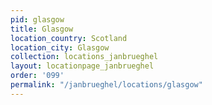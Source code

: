```yaml
---
pid: glasgow
title: Glasgow
location_country: Scotland
location_city: Glasgow
collection: locations_janbrueghel
layout: locationpage_janbrueghel
order: '099'
permalink: "/janbrueghel/locations/glasgow"
---
```

